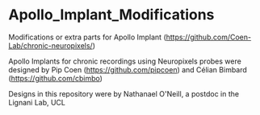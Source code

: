 # Apollo_Implant_Modifications
Modifications or extra parts for Apollo Implant (https://github.com/Coen-Lab/chronic-neuropixels/)

Apollo Implants for chronic recordings using Neuropixels probes were designed by Pip Coen (https://github.com/pipcoen) and Célian Bimbard (https://github.com/cbimbo)

Designs in this repository were by Nathanael O'Neill, a postdoc in the Lignani Lab, UCL





